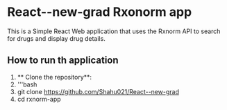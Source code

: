 # React--new-grad Rxonorm app

This is a Simple React Web application that uses the Rxnorm API to search for drugs and display drug details.

## How to run th application

1. ** Clone the repository**:
2. '''bash
3. git clone https://github.com/Shahu021/React--new-grad
4. cd rxnorm-app
   
